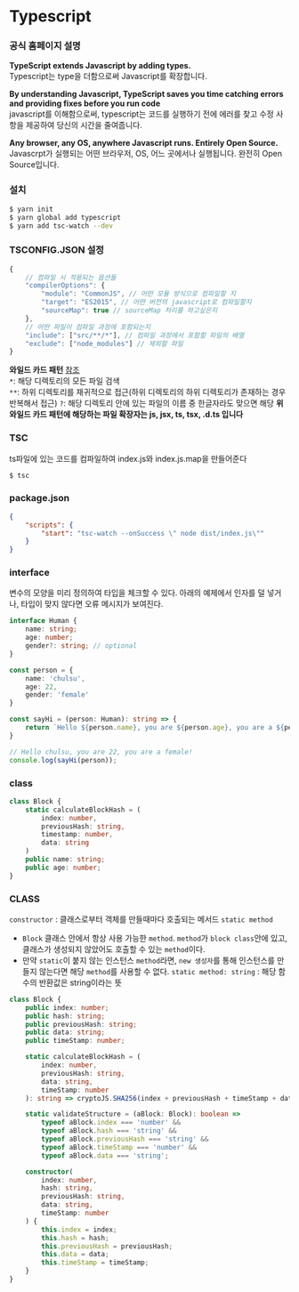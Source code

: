 # Typescript

### 공식 홈페이지 설명
**TypeScript extends Javascript by adding types.**  
Typescript는 type을 더함으로써 Javascript를 확장합니다.

**By understanding Javascript, TypeScript saves you time catching errors and providing fixes before you run code**  
javascript를 이해함으로써, typescript는 코드를 실행하기 전에 에러를 찾고 수정 사항을 제공하여 당신의 시간을 줄여줍니다.

**Any browser, any OS, anywhere Javascript runs. Entirely Open Source.**  
Javascrpt가 실행되는 어떤 브라우저, OS, 어느 곳에서나 실행됩니다. 완전히 Open Source입니다.

### 설치

```bash
$ yarn init
$ yarn global add typescript
$ yarn add tsc-watch --dev
```

### TSCONFIG.JSON 설정
```typescript
{
    // 컴파일 시 적용되는 옵션들
    "compilerOptions": {
        "module": "CommonJS", // 어떤 모듈 방식으로 컴파일할 지
        "target": "ES2015", // 어떤 버전의 javascript로 컴파일할지
        "sourceMap": true // sourceMap 처리를 하고싶은지
    },
    // 어떤 파일이 컴파일 과정에 포함되는지
    "include": ["src/**/*"], // 컴파일 과정에서 포함할 파일의 배열
    "exclude": ["node_modules"] // 제외할 파일
}
```
**와일드 카드 패턴** [참조](https://joshua1988.github.io/ts/config/tsconfig.html#%ED%83%80%EC%9E%85%EC%8A%A4%ED%81%AC%EB%A6%BD%ED%8A%B8-%EC%84%A4%EC%A0%95-%ED%8C%8C%EC%9D%BC-%EC%86%8D%EC%84%B1)  
  `*`: 해당 디렉토리의 모든 파일 검색  
  `**`: 하위 디렉토리를 재귀적으로 접근(하위 디렉토리의 하위 디렉토리가 존재하는 경우 반복해서 접근)
  `?`: 해당 디렉토리 안에 있는 파일의 이름 중 한글자라도 맞으면 해당
  **위 와일드 카드 패턴에 해당하는 파일 확장자는 js, jsx, ts, tsx, .d.ts 입니다**

### TSC
ts파일에 있는 코드를 컴파일하여 index.js와 index.js.map을 만들어준다
```typescript
$ tsc
```

### package.json
```json
{
    "scripts": {
        "start": "tsc-watch --onSuccess \" node dist/index.js\""
    }
}
```

### interface
변수의 모양을 미리 정의하여 타입을 체크할 수 있다. 아래의 예제에서 인자를 덜 넣거나, 타입이 맞지 않다면 오류 메시지가 보여진다.

```typescript
interface Human {
    name: string;
    age: number;
    gender?: string; // optional
}

const person = {
    name: 'chulsu',
    age: 22,
    gender: 'female'
}

const sayHi = (person: Human): string => {
    return `Hello ${person.name}, you are ${person.age}, you are a ${person.gender}!`;
}

// Hello chulsu, you are 22, you are a female!
console.log(sayHi(person));
```

### class
```typescript
class Block {
    static calculateBlockHash = (
        index: number,
        previousHash: string,
        timestamp: number,
        data: string
    )
    public name: string;
    public age: number;
}
```

### CLASS
`constructor` : 클래스로부터 객체를 만들때마다 호출되는 메서드
`static method`
  - `Block` 클래스 안에서 항상 사용 가능한 `method`. `method`가 `block class`안에 있고, 클래스가 생성되지 않았어도 호출할 수 있는 `method`이다.
  - 만약 `static`이 붙지 않는 인스턴스 `method`라면, `new 생성자`를 통해 인스턴스를 만들지 않는다면 해당 `method`를 사용할 수 없다.
`static method: string` : 해당 함수의 반환값은 string이라는 뜻

```typescript
class Block {
    public index: number;
    public hash: string;
    public previousHash: string;
    public data: string;
    public timeStamp: number;

    static calculateBlockHash = (
        index: number,
        previousHash: string,
        data: string,
        timeStamp: number
    ): string => cryptoJS.SHA256(index + previousHash + timeStamp + data).toString();

    static validateStructure = (aBlock: Block): boolean =>
        typeof aBlock.index === 'number' &&
        typeof aBlock.hash === 'string' &&
        typeof aBlock.previousHash === 'string' &&
        typeof aBlock.timeStamp === 'number' &&
        typeof aBlock.data === 'string';

    constructor(
        index: number,
        hash: string,
        previousHash: string,
        data: string,
        timeStamp: number
    ) {
        this.index = index;
        this.hash = hash;
        this.previousHash = previousHash;
        this.data = data;
        this.timeStamp = timeStamp;
    }
}
```